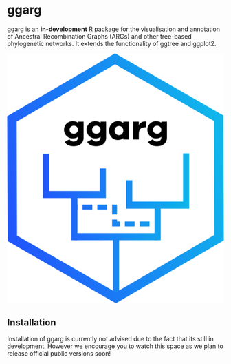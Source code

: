 
<!-- README.md is generated from README.Rmd. Please edit that file -->

# ggarg

<!-- badges: start -->
<!-- badges: end -->

ggarg is an **in-development** R package for the visualisation and
annotation of Ancestral Recombination Graphs (ARGs) and other tree-based
phylogenetic networks. It extends the functionality of ggtree and
ggplot2.

![ggarg logo](man/figures/ggarg_logo_light.png)

## Installation

Installation of ggarg is currently not advised due to the fact that its
still in development. However we encourage you to watch this space as we
plan to release official public versions soon!
